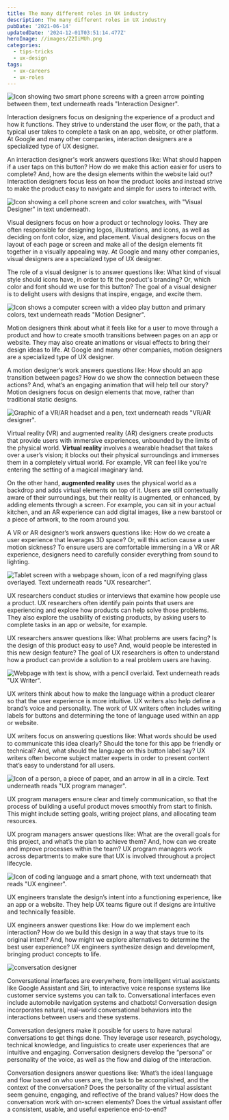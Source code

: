 ```yaml
---
title: The many different roles in UX industry
description: The many different roles in UX industry
pubDate: '2021-06-14'
updatedDate: '2024-12-01T03:51:14.477Z'
heroImage: //images/Z2IiMUh.png
categories:
  - tips-tricks
  - ux-design
tags:
  - ux-careers
  - ux-roles
---
```


![Icon showing two smart phone screens with a green arrow pointing between them, text underneath reads "Interaction Designer".](/blog/images/Z2IiMUh.png)

Interaction designers focus on designing the experience of a product and how it functions. They strive to understand the user flow, or the path, that a typical user takes to complete a task on an app, website, or other platform. At Google and many other companies, interaction designers are a specialized type of UX designer.

<!--more-->

An interaction designer's work answers questions like: What should happen if a user taps on this button? How do we make this action easier for users to complete? And, how are the design elements within the website laid out? Interaction designers focus less on how the product looks and instead strive to make the product easy to navigate and simple for users to interact with.

![Icon showing a cell phone screen and color swatches, with "Visual Designer" in text underneath.](/images/9RrbGNj.png)

Visual designers focus on how a product or technology looks. They are often responsible for designing logos, illustrations, and icons, as well as deciding on font color, size, and placement. Visual designers focus on the layout of each page or screen and make all of the design elements fit together in a visually appealing way. At Google and many other companies, visual designers are a specialized type of UX designer.

The role of a visual designer is to answer questions like: What kind of visual style should icons have, in order to fit the product's branding? Or, which color and font should we use for this button? The goal of a visual designer is to delight users with designs that inspire, engage, and excite them.

![Icon shows a computer screen with a video play button and primary colors, text underneath reads "Motion Designer".](https://d3c33hcgiwev3.cloudfront.net/imageAssetProxy.v1/iIXp_FhtR7aF6fxYbQe2xw_4deaa2c2b1294307a517a6610c4286d7_UXD_C1_M1_L1_R2_C.png?expiry=1623974400000&hmac=5AGL3XGrUC-4bAz1-f0ouiTOohwgT2O4kuv5_nNchTU)

Motion designers think about what it feels like for a user to move through a product and how to create smooth transitions between pages on an app or website. They may also create animations or visual effects to bring their design ideas to life. At Google and many other companies, motion designers are a specialized type of UX designer.

A motion designer’s work answers questions like: How should an app transition between pages? How do we show the connection between these actions? And, what’s an engaging animation that will help tell our story? Motion designers focus on design elements that move, rather than traditional static designs.

![Graphic of a VR/AR headset and a pen, text underneath reads "VR/AR designer".](/images/MsgG11w.png)

Virtual reality (VR) and augmented reality (AR) designers create products that provide users with immersive experiences, unbounded by the limits of the physical world. **Virtual reality** involves a wearable headset that takes over a user’s vision; it blocks out their physical surroundings and immerses them in a completely virtual world. For example, VR can feel like you're entering the setting of a magical imaginary land.

On the other hand, **augmented reality** uses the physical world as a backdrop and adds virtual elements on top of it. Users are still contextually aware of their surroundings, but their reality is augmented, or enhanced, by adding elements through a screen. For example, you can sit in your actual kitchen, and an AR experience can add digital images, like a new barstool or a piece of artwork, to the room around you.

A VR or AR designer’s work answers questions like: How do we create a user experience that leverages 3D space? Or, will this action cause a user motion sickness? To ensure users are comfortable immersing in a VR or AR experience, designers need to carefully consider everything from sound to lighting. 

![Tablet screen with a webpage shown, icon of a red magnifying glass overlayed. Text underneath reads "UX researcher".](/images/4KqZGFs.png)

UX researchers conduct studies or interviews that examine how people use a product. UX researchers often identify pain points that users are experiencing and explore how products can help solve those problems. They also explore the usability of existing products, by asking users to complete tasks in an app or website, for example.

UX researchers answer questions like: What problems are users facing? Is the design of this product easy to use? And, would people be interested in this new design feature? The goal of UX researchers is often to understand how a product can provide a solution to a real problem users are having.

![Webpage with text is show, with a pencil overlaid. Text underneath reads "UX Writer". ](/images/zeehF9X.png)

UX writers think about how to make the language within a product clearer so that the user experience is more intuitive. UX writers also help define a brand’s voice and personality. The work of UX writers often includes writing labels for buttons and determining the tone of language used within an app or website.

UX writers focus on answering questions like: What words should be used to communicate this idea clearly? Should the tone for this app be friendly or technical? And, what should the language on this button label say? UX writers often become subject matter experts in order to present content that’s easy to understand for all users.

![Icon of a person, a piece of paper, and an arrow in all in a circle. Text underneath reads "UX program manager".](/images/GxxOhFX.png)

UX program managers ensure clear and timely communication, so that the process of building a useful product moves smoothly from start to finish. This might include setting goals, writing project plans, and allocating team resources.

UX program managers answer questions like: What are the overall goals for this project, and what’s the plan to achieve them? And, how can we create and improve processes within the team? UX program managers work across departments to make sure that UX is involved throughout a project lifecycle.

![Icon of coding language and a smart phone, with text underneath that reads "UX engineer". ](/images/YmsC7Gb.png)

UX engineers translate the design’s intent into a functioning experience, like an app or a website. They help UX teams figure out if designs are intuitive and technically feasible.

UX engineers answer questions like: How do we implement each interaction? How do we build this design in a way that stays true to its original intent? And, how might we explore alternatives to determine the best user experience? UX engineers synthesize design and development, bringing product concepts to life. 

![conversation designer](/images/tD86ETD.png)

Conversational interfaces are everywhere, from intelligent virtual assistants like Google Assistant and Siri, to interactive voice response systems like customer service systems you can talk to. Conversational interfaces even include automobile navigation systems and chatbots! Conversation design incorporates natural, real-world conversational behaviors into the interactions between users and these systems.

Conversation designers make it possible for users to have natural conversations to get things done. They leverage user research, psychology, technical knowledge, and linguistics to create user experiences that are intuitive and engaging. Conversation designers develop the “persona” or personality of the voice, as well as the flow and dialog of the interaction. 

Conversation designers answer questions like: What’s the ideal language and flow based on who users are, the task to be accomplished, and the context of the conversation? Does the personality of the virtual assistant seem genuine, engaging, and reflective of the brand values? How does the conversation work with on-screen elements? Does the virtual assistant offer a consistent, usable, and useful experience end-to-end?
